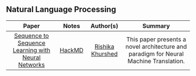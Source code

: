 ## Natural Language Processing

| Paper | Notes |   Author(s)  | Summary |
|:-----:|:-----:|:---:|:------:|
| [Sequence to Sequence Learning with Neural Networks](https://arxiv.org/abs/1409.3215)  | [HackMD](https://hackmd.io/@photon-dodo/HyrN0wjkv)  |  [Rishika](https://https://github.com/rishika2110) [Khurshed](https://https://github.com/GlazeDonuts)  |  This paper presents a novel architecture and paradigm for Neural Machine Translation. |
